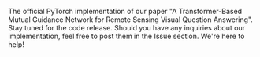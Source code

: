 The official PyTorch implementation of our paper "A Transformer-Based Mutual Guidance Network for Remote Sensing Visual Question Answering". Stay tuned for the code release. Should you have any inquiries about our implementation, feel free to post them in the Issue section. We're here to help!
